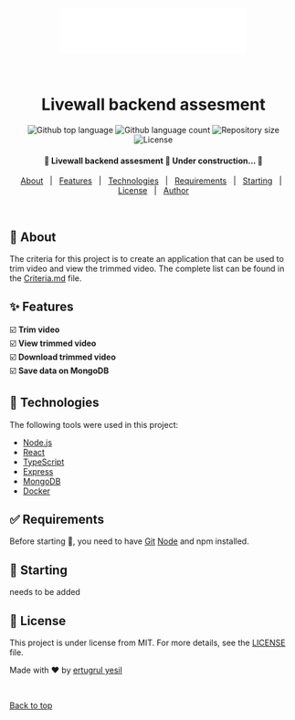 <div align="center" id="top"> 
  <img src="./assets/logo.svg" alt="Livewall" />

&#xa0;

</div>

<h1 align="center">Livewall backend assesment</h1>

<p align="center">
  <img alt="Github top language" src="https://img.shields.io/github/languages/top/ertugrul013/livewall?color=56BEB8">

  <img alt="Github language count" src="https://img.shields.io/github/languages/count/ertugrul013/livewall?color=56BEB8">

  <img alt="Repository size" src="https://img.shields.io/github/repo-size/ertugrul013/livewall?color=56BEB8">

  <img alt="License" src="https://img.shields.io/github/license/ertugrul013/livewall?color=56BEB8">
</p>

<!-- Status -->

 <h4 align="center">
	🚧  Livewall backend assesment 🚀 Under construction...  🚧
</h4>

<p align="center">
  <a href="#dart-about">About</a> &#xa0; | &#xa0; 
  <a href="#sparkles-features">Features</a> &#xa0; | &#xa0;
  <a href="#rocket-technologies">Technologies</a> &#xa0; | &#xa0;
  <a href="#white_check_mark-requirements">Requirements</a> &#xa0; | &#xa0;
  <a href="#checkered_flag-starting">Starting</a> &#xa0; | &#xa0;
  <a href="#memo-license">License</a> &#xa0; | &#xa0;
  <a href="https://github.com/ertugrul013" target="_blank">Author</a>
</p>

<br>

## :dart: About

The criteria for this project is to create an application that can be used to trim video and view the trimmed video.
The complete list can be found in the [Criteria.md](./Criteria.md) file.

## :sparkles: Features

:ballot_box_with_check: **Trim video**\
:ballot_box_with_check: **View trimmed video**\
:ballot_box_with_check: **Download trimmed video**\
:ballot_box_with_check: **Save data on MongoDB**

## :rocket: Technologies

The following tools were used in this project:

- [Node.js](https://nodejs.org/en/)
- [React](https://pt-br.reactjs.org/)
- [TypeScript](https://www.typescriptlang.org/)
- [Express](https://expressjs.com/)
- [MongoDB](https://www.mongodb.com/)
- [Docker](https://www.docker.com/)

## :white_check_mark: Requirements

Before starting :checkered_flag:, you need to have [Git](https://git-scm.com) [Node](https://nodejs.org/en/) and npm installed.

## :checkered_flag: Starting

needs to be added

## :memo: License

This project is under license from MIT. For more details, see the [LICENSE](LICENSE.md) file.

Made with :heart: by <a href="https://github.com/ertugrul013" target="_blank">ertugrul yesil</a>

&#xa0;

<a href="#top">Back to top</a>
